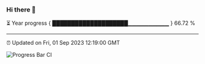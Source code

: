 ### Hi there 👋

⏳ Year progress { ████████████████████▁▁▁▁▁▁▁▁▁▁ } 66.72 %

---

⏰ Updated on Fri, 01 Sep 2023 12:19:00 GMT

![Progress Bar CI](https://github.com/liununu/liununu/workflows/Progress%20Bar%20CI/badge.svg)
